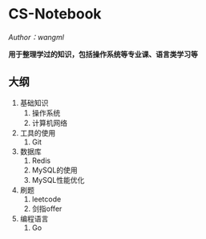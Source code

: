 # CS-Notebook

*Author：wangml*

**用于整理学过的知识，包括操作系统等专业课、语言类学习等**

## 大纲

1. 基础知识
   1. 操作系统
   2. 计算机网络
2. 工具的使用
   1. Git
3. 数据库
   1. Redis
   2. MySQL的使用
   3. MySQL性能优化
4. 刷题
   1. leetcode
   2. 剑指offer 
5. 编程语言
   1. Go
